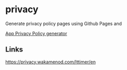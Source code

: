 # privacy

Generate privacy policy pages using Github Pages and

[App Privacy Policy generator](https://app-privacy-policy-generator.firebaseapp.com/)

## Links

https://privacy.wakamenod.com/lttimer/en
